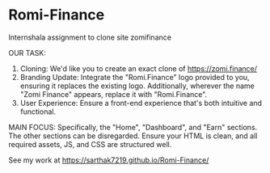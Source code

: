 # Romi-Finance
Internshala assignment to clone site zomifinance 

OUR TASK:
1. Cloning: We'd like you to create an exact clone of https://zomi.finance/
2. Branding Update: Integrate the "Romi.Finance" logo provided to you, ensuring it replaces the existing logo. Additionally, wherever the name "Zomi Finance" appears, replace it with "Romi.Finance".
3. User Experience: Ensure a front-end experience that's both intuitive and functional.

MAIN FOCUS:
Specifically, the "Home", "Dashboard", and "Earn" sections. The other sections can be disregarded.
Ensure your HTML is clean, and all required assets, JS, and CSS are structured well.

See my work at https://sarthak7219.github.io/Romi-Finance/


